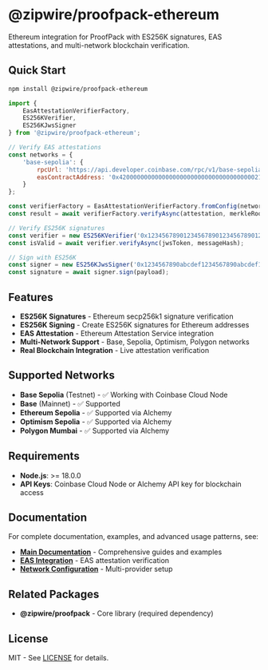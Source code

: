 # @zipwire/proofpack-ethereum

Ethereum integration for ProofPack with ES256K signatures, EAS attestations, and multi-network blockchain verification.

## Quick Start

```bash
npm install @zipwire/proofpack-ethereum
```

```javascript
import { 
    EasAttestationVerifierFactory, 
    ES256KVerifier,
    ES256KJwsSigner 
} from '@zipwire/proofpack-ethereum';

// Verify EAS attestations
const networks = {
    'base-sepolia': {
        rpcUrl: 'https://api.developer.coinbase.com/rpc/v1/base-sepolia/YOUR_API_KEY',
        easContractAddress: '0x4200000000000000000000000000000000000021'
    }
};

const verifierFactory = EasAttestationVerifierFactory.fromConfig(networks);
const result = await verifierFactory.verifyAsync(attestation, merkleRoot);

// Verify ES256K signatures
const verifier = new ES256KVerifier('0x1234567890123456789012345678901234567890');
const isValid = await verifier.verifyAsync(jwsToken, messageHash);

// Sign with ES256K
const signer = new ES256KJwsSigner('0x1234567890abcdef1234567890abcdef1234567890abcdef1234567890abcdef');
const signature = await signer.sign(payload);
```

## Features

- **ES256K Signatures** - Ethereum secp256k1 signature verification
- **ES256K Signing** - Create ES256K signatures for Ethereum addresses
- **EAS Attestation** - Ethereum Attestation Service integration
- **Multi-Network Support** - Base, Sepolia, Optimism, Polygon networks
- **Real Blockchain Integration** - Live attestation verification

## Supported Networks

- **Base Sepolia** (Testnet) - ✅ Working with Coinbase Cloud Node
- **Base** (Mainnet) - ✅ Supported
- **Ethereum Sepolia** - ✅ Supported via Alchemy
- **Optimism Sepolia** - ✅ Supported via Alchemy
- **Polygon Mumbai** - ✅ Supported via Alchemy

## Requirements

- **Node.js**: >= 18.0.0
- **API Keys**: Coinbase Cloud Node or Alchemy API key for blockchain access

## Documentation

For complete documentation, examples, and advanced usage patterns, see:

- **[Main Documentation](https://github.com/zipwireapp/ProofPack/tree/main/javascript#readme)** - Comprehensive guides and examples
- **[EAS Integration](https://github.com/zipwireapp/ProofPack/tree/main/javascript#eas-attestation-verification-options)** - EAS attestation verification
- **[Network Configuration](https://github.com/zipwireapp/ProofPack/tree/main/javascript#network-configuration-patterns)** - Multi-provider setup

## Related Packages

- **@zipwire/proofpack** - Core library (required dependency)

## License

MIT - See [LICENSE](https://github.com/zipwireapp/ProofPack/blob/main/LICENSE) for details. 